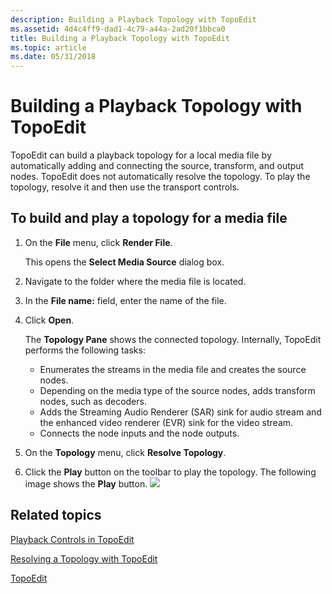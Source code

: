 ```yaml
---
description: Building a Playback Topology with TopoEdit
ms.assetid: 4d4c4ff9-dad1-4c79-a44a-2ad20f1bbca0
title: Building a Playback Topology with TopoEdit
ms.topic: article
ms.date: 05/31/2018
---
```


# Building a Playback Topology with TopoEdit

TopoEdit can build a playback topology for a local media file by automatically adding and connecting the source, transform, and output nodes. TopoEdit does not automatically resolve the topology. To play the topology, resolve it and then use the transport controls.

## To build and play a topology for a media file

1.  On the **File** menu, click **Render File**.

    This opens the **Select Media Source** dialog box.

2.  Navigate to the folder where the media file is located.
3.  In the **File name:** field, enter the name of the file.
4.  Click **Open**.

    The **Topology Pane** shows the connected topology. Internally, TopoEdit performs the following tasks:

    -   Enumerates the streams in the media file and creates the source nodes.
    -   Depending on the media type of the source nodes, adds transform nodes, such as decoders.
    -   Adds the Streaming Audio Renderer (SAR) sink for audio stream and the enhanced video renderer (EVR) sink for the video stream.
    -   Connects the node inputs and the node outputs.

5.  On the **Topology** menu, click **Resolve Topology**.
6.  Click the **Play** button on the toolbar to play the topology. The following image shows the **Play** button. ![](images/536e8908-ef44-4d25-98f1-c06b5ef37591.jpg)

## Related topics

<dl> <dt>

[Playback Controls in TopoEdit](playback-controls-in-topoedit.md)
</dt> <dt>

[Resolving a Topology with TopoEdit](resolving-a-topology-with-topoedit.md)
</dt> <dt>

[TopoEdit](topoedit.md)
</dt> </dl>

 

 




